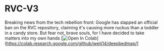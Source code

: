 # RVC-V3
Breaking news from the tech rebellion front: Google has slapped an official ban on the RVC repository, claiming it's causing more ruckus than a toddler in a candy store. But fear not, brave souls, for I have decided to take matters into my own hands
[![Open In Colab](https://colab.research.google.com/assets/colab-badge.svg)](https://colab.research.google.com/github/weiji14/deepbedmap/]
